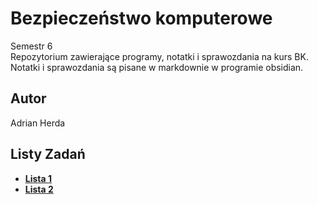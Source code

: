 # Bezpieczeństwo komputerowe

Semestr 6<br>
Repozytorium zawierające programy, notatki i sprawozdania na kurs BK.<br>
Notatki i sprawozdania są pisane w markdownie w programie obsidian.

## Autor
Adrian Herda

## Listy Zadań
* [<b>Lista 1</b>](listy_zadan/lista1.pdf)
* [<b>Lista 2</b>](listy_zadan/lista2.pdf)
